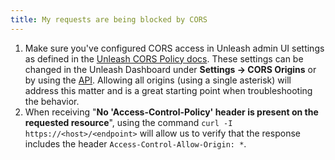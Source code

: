 ```yaml
---
title: My requests are being blocked by CORS
---
```


1. Make sure you've configured CORS access in Unleash admin UI settings as defined in the [Unleash CORS Policy docs](/reference/front-end-api#configure-cross-origin-resource-sharing-cors). These settings can be changed in the Unleash Dashboard under **Settings -> CORS Origins** or by using the [API](/reference/api/unleash/set-cors). Allowing all origins (using a single asterisk) will address this matter and is a great starting point when troubleshooting the behavior.
1. When receiving "**No 'Access-Control-Policy' header is present on the requested resource**", using the command `curl -I https://<host>/<endpoint>` will allow us to verify that the response includes the header `Access-Control-Allow-Origin: *`.
